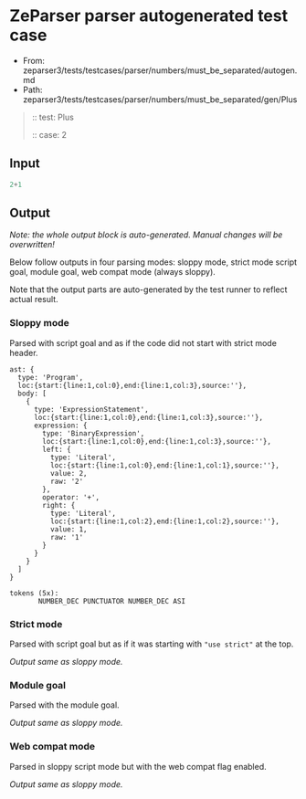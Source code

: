 # ZeParser parser autogenerated test case

- From: zeparser3/tests/testcases/parser/numbers/must_be_separated/autogen.md
- Path: zeparser3/tests/testcases/parser/numbers/must_be_separated/gen/Plus

> :: test: Plus
>
> :: case: 2

## Input


`````js
2+1
`````

## Output

_Note: the whole output block is auto-generated. Manual changes will be overwritten!_

Below follow outputs in four parsing modes: sloppy mode, strict mode script goal, module goal, web compat mode (always sloppy).

Note that the output parts are auto-generated by the test runner to reflect actual result.

### Sloppy mode

Parsed with script goal and as if the code did not start with strict mode header.

`````
ast: {
  type: 'Program',
  loc:{start:{line:1,col:0},end:{line:1,col:3},source:''},
  body: [
    {
      type: 'ExpressionStatement',
      loc:{start:{line:1,col:0},end:{line:1,col:3},source:''},
      expression: {
        type: 'BinaryExpression',
        loc:{start:{line:1,col:0},end:{line:1,col:3},source:''},
        left: {
          type: 'Literal',
          loc:{start:{line:1,col:0},end:{line:1,col:1},source:''},
          value: 2,
          raw: '2'
        },
        operator: '+',
        right: {
          type: 'Literal',
          loc:{start:{line:1,col:2},end:{line:1,col:2},source:''},
          value: 1,
          raw: '1'
        }
      }
    }
  ]
}

tokens (5x):
       NUMBER_DEC PUNCTUATOR NUMBER_DEC ASI
`````

### Strict mode

Parsed with script goal but as if it was starting with `"use strict"` at the top.

_Output same as sloppy mode._

### Module goal

Parsed with the module goal.

_Output same as sloppy mode._

### Web compat mode

Parsed in sloppy script mode but with the web compat flag enabled.

_Output same as sloppy mode._
